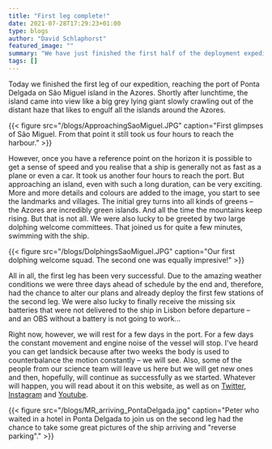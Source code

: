 ```yaml
---
title: "First leg complete!"
date: 2021-07-28T17:29:23+01:00
type: blogs
author: "David Schlaphorst"
featured_image: ""
summary: "We have just finished the first half of the deployment expedition"
tags: []
---
```


Today we finished the first leg of our expedition, reaching the port of Ponta Delgada on São Miguel island in the Azores. Shortly after lunchtime, the island came into view like a big grey lying giant slowly crawling out of the distant haze that likes to engulf all the islands around the Azores.

{{< figure src="/blogs/ApproachingSaoMiguel.JPG" caption="First glimpses of São Miguel. From that point it still took us four hours to reach the harbour." >}}

However, once you have a reference point on the horizon it is possible to get a sense of speed and you realise that a ship is generally not as fast as a plane or even a car. It took us another four hours to reach the port. But approaching an island, even with such a long duration, can be very exciting. More and more details and colours are added to the image, you start to see the landmarks and villages. The initial grey turns into all kinds of greens – the Azores are incredibly green islands. And all the time the mountains keep rising. But that is not all. We were also lucky to be greeted by two large dolphing welcome committees. That joined us for quite a few minutes, swimming with the ship.

{{< figure src="/blogs/DolphingsSaoMiguel.JPG" caption="Our first dolphing welcome squad. The second one was equally impresive!" >}}

All in all, the first leg has been very successful. Due to the amazing weather conditions we were three days ahead of schedule by the end and, therefore, had the chance to alter our plans and already deploy the first few stations of the second leg. We were also lucky to finally receive the missing six batteries that were not delivered to the ship in Lisbon before departure – and an OBS without a battery is not going to work...

Right now, however, we will rest for a few days in the port. For a few days the constant movement and engine noise  of the vessel will stop. I've heard you can get landsick because after two weeks the body is used to counterbalance the motion constantly – we will see. Also, some of the people from our science team will leave us here but we will get new ones and then, hopefully, will continue as successfully as we started. Whatever will happen, you will read about it on this website, as well as on [Twitter](https://twitter.com/upfloweu), [Instagram](https://www.instagram.com/upfloweu/) and [Youtube](https://www.youtube.com/channel/UCa3wuhPfmAeYsNd73rSI8gA).

{{< figure src="/blogs/MR_arriving_PontaDelgada.jpg" caption="Peter who waited in a hotel in Ponta Delgada to join us on the second leg had the chance to take some great pictures of the ship arriving and \"reverse parking\"." >}}
